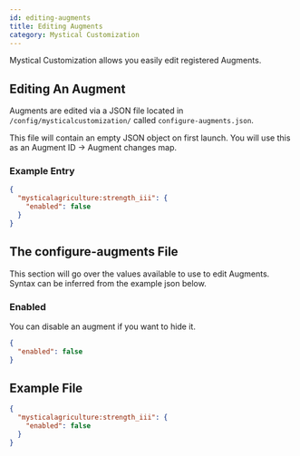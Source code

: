 ```yaml
---
id: editing-augments
title: Editing Augments
category: Mystical Customization
---
```


Mystical Customization allows you easily edit registered Augments.

## Editing An Augment

Augments are edited via a JSON file located in `/config/mysticalcustomization/` called `configure-augments.json`.

This file will contain an empty JSON object on first launch. You will use this as an Augment ID -> Augment changes map.

### Example Entry

```json
{
  "mysticalagriculture:strength_iii": {
    "enabled": false
  }
}
```

## The configure-augments File

This section will go over the values available to use to edit Augments. Syntax can be inferred from the example json below.

### Enabled

You can disable an augment if you want to hide it.
```json
{
  "enabled": false
}
```

## Example File

```json
{
  "mysticalagriculture:strength_iii": {
    "enabled": false
  }
}
```
